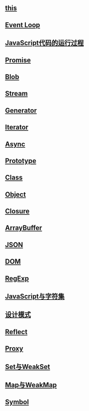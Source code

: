 ## [this](../js/this)

## [Event Loop](../js/eventLoop)

## [JavaScript代码的运行过程](../js/running-process-new)

## [Promise](../js/Promise)

## [Blob](../js/Blob)

## [Stream](../js/Stream)

## [Generator](../js/Generator)

## [Iterator](../js/Iterator)

## [Async](../js/Async)

## [Prototype](../js/Prototype)

## [Class](../js/Class)

## [Object](../js/Object)

## [Closure](../js/Closure)

## [ArrayBuffer](../js/ArrayBuffer)

## [JSON](../js/JSON)

## [DOM](../js/DOM)

## [RegExp](../js/RegExp)

## [JavaScript与字符集](../js/JavaScript与字符集)

## [设计模式](../js/设计模式)

## [Reflect](/js/Reflect.md)

## [Proxy](/js/Proxy.md)

## [Set与WeakSet](../js/SetAndWeakSet.md)

## [Map与WeakMap](/js/Map与WeakMap.md)

## [Symbol](/js/Symbol.md)



